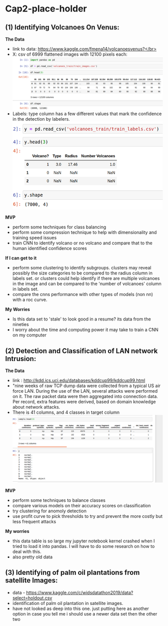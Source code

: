 # Cap2-place-holder

## (1) Identifying Volcanoes On Venus:
 **The Data**</br>
- link to data: https://www.kaggle.com/fmena14/volcanoesvenus?</br>
- X: csv of 6999 flattened images with 12100 pixels each:</br>
![eda1](images/volcanoe-eda-screenshot.png)</br>
- Labels: type column has a few different values that mark the confidence in the detection by labelers.</br>
![eda2](images/vov_sreen2.png) </br>

**MVP**
- perform some techniques for class balancing
- perform some compression technique to help with dimensionality and training speed issues
- train CNN to identify volcano or no volcano and compare that to the human identified confidence scores
 
**If I can get to it**
- perform some clustering to identify subgroups. clusters may reveal possibly the size categories to be compared to the radius column in labels set. or clusters could help identify if there are multiple volcanoes in the image and can be compared to the 'number of volcanoes' column in labels set.
- compare the cnns performance with other types of models (non nn) with a roc curve.
 
**My Worries**
- Is this data set to 'stale' to look good in a resume? its data from the nineties
- I worry about the time and computing power it may take to train a CNN on my computer







## (2) Detection and Classification of LAN network Intrusion:
**The Data**
- link : http://kdd.ics.uci.edu/databases/kddcup99/kddcup99.html
- "nine weeks of raw TCP dump data were collected from a typical US air force LAN. During the use of the LAN, several attacks were performed on it. The raw packet data were then aggregated into connection data. Per record, extra features were derived, based on domain knowledge about network attacks. 
- There is 41 columns, and 4 classes in target column</br>
![lan1](images/lan-screen1.png)</br>

**MVP**
- perform some techniques to balance classes
- compare various models on their accuracy scores on classification
- try clustering for anomoly detection
- use profit curve to pick thresholds to try and prevent the more costly but less frequent attacks
 
**My worries**
- this data table is so large my jupyter notebook kernel crashed when I tried to load it into pandas. I will have to do some research on how to deal with this.
- also pretty old data


## (3) Identifying  of palm oil plantations from satellite Images: 
- data - https://www.kaggle.com/c/widsdatathon2019/data?select=holdout.csv
- identification of palm oil plantation in satellite images.
- have not looked as deep into this one. just putting here as another option in case you tell me i should  use a newer data set then the other two
